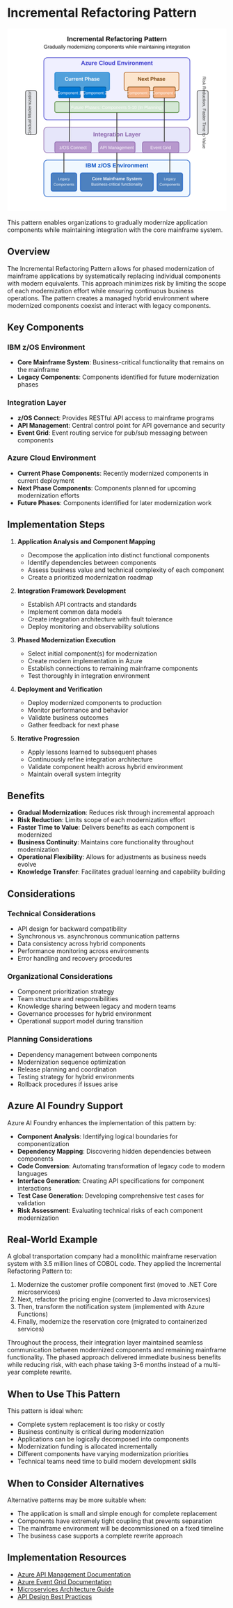 # Incremental Refactoring Pattern

![Incremental Refactoring Pattern](../../../images/incremental-refactoring-pattern.svg)

This pattern enables organizations to gradually modernize application components while maintaining integration with the core mainframe system.

## Overview

The Incremental Refactoring Pattern allows for phased modernization of mainframe applications by systematically replacing individual components with modern equivalents. This approach minimizes risk by limiting the scope of each modernization effort while ensuring continuous business operations. The pattern creates a managed hybrid environment where modernized components coexist and interact with legacy components.

## Key Components

### IBM z/OS Environment
- **Core Mainframe System**: Business-critical functionality that remains on the mainframe
- **Legacy Components**: Components identified for future modernization phases

### Integration Layer
- **z/OS Connect**: Provides RESTful API access to mainframe programs
- **API Management**: Central control point for API governance and security
- **Event Grid**: Event routing service for pub/sub messaging between components

### Azure Cloud Environment
- **Current Phase Components**: Recently modernized components in current deployment
- **Next Phase Components**: Components planned for upcoming modernization efforts
- **Future Phases**: Components identified for later modernization work

## Implementation Steps

1. **Application Analysis and Component Mapping**
   - Decompose the application into distinct functional components
   - Identify dependencies between components
   - Assess business value and technical complexity of each component
   - Create a prioritized modernization roadmap

2. **Integration Framework Development**
   - Establish API contracts and standards
   - Implement common data models
   - Create integration architecture with fault tolerance
   - Deploy monitoring and observability solutions

3. **Phased Modernization Execution**
   - Select initial component(s) for modernization
   - Create modern implementation in Azure
   - Establish connections to remaining mainframe components
   - Test thoroughly in integration environment

4. **Deployment and Verification**
   - Deploy modernized components to production
   - Monitor performance and behavior
   - Validate business outcomes
   - Gather feedback for next phase

5. **Iterative Progression**
   - Apply lessons learned to subsequent phases
   - Continuously refine integration architecture
   - Validate component health across hybrid environment
   - Maintain overall system integrity

## Benefits

- **Gradual Modernization**: Reduces risk through incremental approach
- **Risk Reduction**: Limits scope of each modernization effort
- **Faster Time to Value**: Delivers benefits as each component is modernized
- **Business Continuity**: Maintains core functionality throughout modernization
- **Operational Flexibility**: Allows for adjustments as business needs evolve
- **Knowledge Transfer**: Facilitates gradual learning and capability building

## Considerations

### Technical Considerations
- API design for backward compatibility
- Synchronous vs. asynchronous communication patterns
- Data consistency across hybrid components
- Performance monitoring across environments
- Error handling and recovery procedures

### Organizational Considerations
- Component prioritization strategy
- Team structure and responsibilities
- Knowledge sharing between legacy and modern teams
- Governance processes for hybrid environment
- Operational support model during transition

### Planning Considerations
- Dependency management between components
- Modernization sequence optimization
- Release planning and coordination
- Testing strategy for hybrid environments
- Rollback procedures if issues arise

## Azure AI Foundry Support

Azure AI Foundry enhances the implementation of this pattern by:

- **Component Analysis**: Identifying logical boundaries for componentization
- **Dependency Mapping**: Discovering hidden dependencies between components
- **Code Conversion**: Automating transformation of legacy code to modern languages
- **Interface Generation**: Creating API specifications for component interactions
- **Test Case Generation**: Developing comprehensive test cases for validation
- **Risk Assessment**: Evaluating technical risks of each component modernization

## Real-World Example

A global transportation company had a monolithic mainframe reservation system with 3.5 million lines of COBOL code. They applied the Incremental Refactoring Pattern to:

1. Modernize the customer profile component first (moved to .NET Core microservices)
2. Next, refactor the pricing engine (converted to Java microservices)
3. Then, transform the notification system (implemented with Azure Functions)
4. Finally, modernize the reservation core (migrated to containerized services)

Throughout the process, their integration layer maintained seamless communication between modernized components and remaining mainframe functionality. The phased approach delivered immediate business benefits while reducing risk, with each phase taking 3-6 months instead of a multi-year complete rewrite.

## When to Use This Pattern

This pattern is ideal when:

- Complete system replacement is too risky or costly
- Business continuity is critical during modernization
- Applications can be logically decomposed into components
- Modernization funding is allocated incrementally
- Different components have varying modernization priorities
- Technical teams need time to build modern development skills

## When to Consider Alternatives

Alternative patterns may be more suitable when:

- The application is small and simple enough for complete replacement
- Components have extremely tight coupling that prevents separation
- The mainframe environment will be decommissioned on a fixed timeline
- The business case supports a complete rewrite approach

## Implementation Resources

- [Azure API Management Documentation](https://docs.microsoft.com/en-us/azure/api-management/)
- [Azure Event Grid Documentation](https://docs.microsoft.com/en-us/azure/event-grid/)
- [Microservices Architecture Guide](https://docs.microsoft.com/en-us/azure/architecture/microservices/)
- [API Design Best Practices](https://docs.microsoft.com/en-us/azure/architecture/best-practices/api-design) 